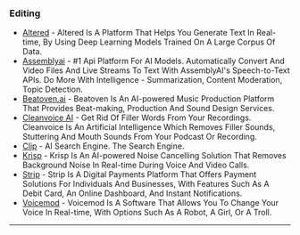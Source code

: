 ### Editing

* [Altered](https://www.altered.ai/) - Altered Is A Platform That Helps You Generate Text In Real-time, By Using Deep Learning Models Trained On A Large Corpus Of Data.
* [Assemblyai](http://www.assemblyai.com) - #1 Api Platform For AI Models. Automatically Convert And Video Files And Live Streams To Text With AssemblyAI's Speech-to-Text APIs. Do More With Intelligence - Summarization, Content Moderation, Topic Detection.
* [Beatoven.ai](https://www.beatoven.ai/) - Beatoven Is An AI-powered Music Production Platform That Provides Beat-making, Production And Sound Design Services.
* [Cleanvoice AI](http://cleanvoice.ai) - Get Rid Of Filler Words From Your Recordings. Cleanvoice Is An Artificial Intelligence Which Removes Filler Sounds, Stuttering And Mouth Sounds From Your Podcast Or Recording.
* [Clip](http://www.clip) - AI Search Engine. The Search Engine.
* [Krisp](https://krisp.ai/) - Krisp Is An AI-powered Noise Cancelling Solution That Removes Background Noise In Real-time During Voice And Video Calls.
* [Strip](https://www.strip.co.uk/) - Strip Is A Digital Payments Platform That Offers Payment Solutions For Individuals And Businesses, With Features Such As A Debit Card, An Online Dashboard, And Instant Notifications.
* [Voicemod](https://www.voicemod.net/) - Voicemod Is A Software That Allows You To Change Your Voice In Real-time, With Options Such As A Robot, A Girl, Or A Troll.

***